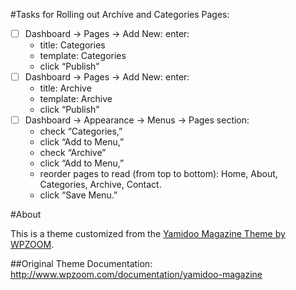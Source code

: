 #Tasks for Rolling out Archive and Categories Pages: 

 * [ ] Dashboard → Pages → Add New: enter: 
    - title: Categories
    - template: Categories
    - click “Publish” 
 * [ ] Dashboard → Pages → Add New: enter: 
    - title: Archive
    - template: Archive
    - click “Publish” 
 * [ ] Dashboard → Appearance → Menus →  Pages section: 
    - check “Categories,” 
    - click “Add to Menu,” 
    - check “Archive” 
    - click “Add to Menu,” 
    - reorder pages to read (from top to bottom): Home, About, Categories, Archive, Contact. 
    - click “Save Menu.”

#About

This is a theme customized from the [Yamidoo Magazine Theme by WPZOOM](http://www.wpzoom.com/themes/yamidoo).  

##Original Theme Documentation:
http://www.wpzoom.com/documentation/yamidoo-magazine
